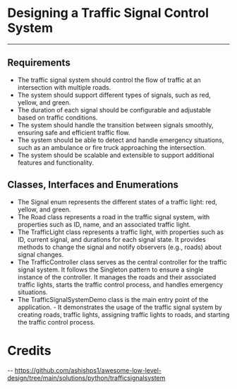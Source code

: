 # Designing a Traffic Signal Control System
---
## Requirements
- The traffic signal system should control the flow of traffic at an intersection with multiple roads.
- The system should support different types of signals, such as red, yellow, and green.
- The duration of each signal should be configurable and adjustable based on traffic conditions.
- The system should handle the transition between signals smoothly, ensuring safe and efficient traffic flow.
- The system should be able to detect and handle emergency situations, such as an ambulance or fire truck approaching the intersection.
- The system should be scalable and extensible to support additional features and functionality.

## Classes, Interfaces and Enumerations
- The Signal enum represents the different states of a traffic light: red, yellow, and green.
- The Road class represents a road in the traffic signal system, with properties such as ID, name, and an associated traffic light.
- The TrafficLight class represents a traffic light, with properties such as ID, current signal, and durations for each signal state. It provides methods to change the signal and notify observers (e.g., roads) about signal changes.
- The TrafficController class serves as the central controller for the traffic signal system. It follows the Singleton pattern to ensure a single instance of the controller. It manages the roads and their associated traffic lights, starts the traffic control process, and handles emergency situations.
- The TrafficSignalSystemDemo class is the main entry point of the application. - It demonstrates the usage of the traffic signal system by creating roads, traffic lights, assigning traffic lights to roads, and starting the traffic control process.

# Credits
-- https://github.com/ashishps1/awesome-low-level-design/tree/main/solutions/python/trafficsignalsystem